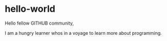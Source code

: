 # hello-world

Hello fellow GITHUB community,

I am a hungry learner whos in a voyage to learn more about programming.
